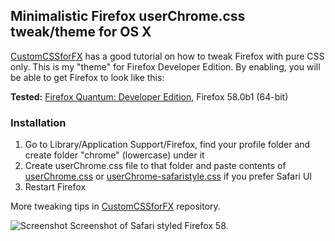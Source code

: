 ## Minimalistic Firefox userChrome.css tweak/theme for OS X

[CustomCSSforFX](https://github.com/Aris-t2/CustomCSSforFx) has a good tutorial on how to tweak Firefox with pure CSS only. This is my "theme" for Firefox Developer Edition. By enabling, you will be able to get Firefox to look like this:

**Tested:** [Firefox Quantum: Developer Edition](https://www.mozilla.org/en-US/firefox/developer/), Firefox 58.0b1 (64-bit)

### Installation

1. Go to Library/Application Support/Firefox, find your profile folder and create folder "chrome" (lowercase) under it
2. Create userChrome.css file to that folder and paste contents of [userChrome.css](https://github.com/ronilaukkarinen/minimalistic-firefox-theme/blob/master/userChrome.css) or [userChrome-safaristyle.css](https://github.com/ronilaukkarinen/minimalistic-firefox-theme/blob/master/userChrome-safaristyle.css) if you prefer Safari UI
3. Restart Firefox

More tweaking tips in [CustomCSSforFX](https://github.com/Aris-t2/CustomCSSforFx) repository.

![Screenshot](https://rolle.wtf/ff-safari.png "Screenshot")
Screenshot of Safari styled Firefox 58.